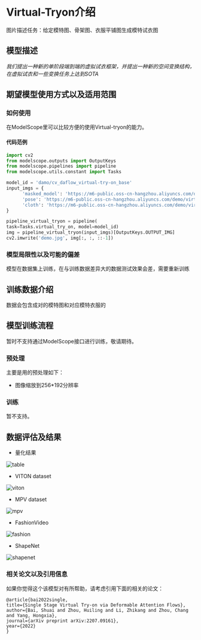 
# Virtual-Tryon介绍

图片描述任务：给定模特图、骨架图、衣服平铺图生成模特试衣图

## 模型描述

*我们提出一种新的单阶段端到端的虚拟试衣框架，并提出一种新的空间变换结构，在虚拟试衣和一些变换任务上达到SOTA*

## 期望模型使用方式以及适用范围


### 如何使用

在ModelScope里可以比较方便的使用Virtual-tryon的能力。

#### 代码范例

```python
import cv2
from modelscope.outputs import OutputKeys
from modelscope.pipelines import pipeline
from modelscope.utils.constant import Tasks

model_id = 'damo/cv_daflow_virtual-try-on_base'
input_imgs = {
      'masked_model': 'https://m6-public.oss-cn-hangzhou.aliyuncs.com/demo/virtual_tryon_model.jpg',
      'pose': 'https://m6-public.oss-cn-hangzhou.aliyuncs.com/demo/virtual_tryon_pose.jpg',
      'cloth': 'https://m6-public.oss-cn-hangzhou.aliyuncs.com/demo/virtual_tryon_cloth.jpg'
}

pipeline_virtual_tryon = pipeline(
task=Tasks.virtual_try_on, model=model_id)
img = pipeline_virtual_tryon(input_imgs)[OutputKeys.OUTPUT_IMG]
cv2.imwrite('demo.jpg', img[:, :, ::-1])
```


### 模型局限性以及可能的偏差

模型在数据集上训练，在与训练数据差异大的数据测试效果会差，需要重新训练

## 训练数据介绍

数据会包含成对的模特图和对应模特衣服的

## 模型训练流程

暂时不支持通过ModelScope接口进行训练，敬请期待。

### 预处理

主要是用的预处理如下：

- 图像缩放到256*192分辨率

### 训练

暂不支持。

## 数据评估及结果

- 量化结果

![table](./figs/table.jpg)

- VITON dataset

![viton](./figs/fig1.jpg)

- MPV dataset

![mpv](./figs/mpv.jpg)

- FashionVideo

![fashion](./figs/fashion.gif)

- ShapeNet

![shapenet](./figs/shapenet.jpg)



### 相关论文以及引用信息

如果你觉得这个该模型对有所帮助，请考虑引用下面的相关的论文：

```
@article{bai2022single,
title={Single Stage Virtual Try-on via Deformable Attention Flows},
author={Bai, Shuai and Zhou, Huiling and Li, Zhikang and Zhou, Chang and Yang, Hongxia},
journal={arXiv preprint arXiv:2207.09161},
year={2022}
}
```